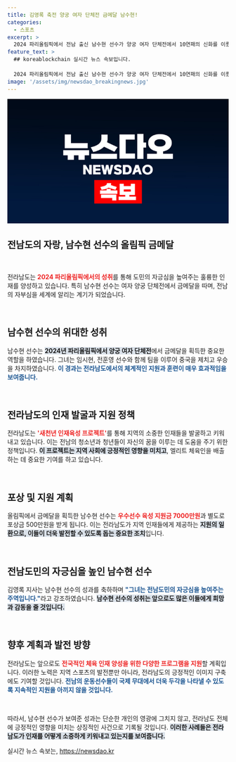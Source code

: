 ```yaml
---
title: 김영록 축전 양궁 여자 단체전 금메달 남수현!
categories:
  - 스포츠
excerpt: >
  2024 파리올림픽에서 전남 출신 남수현 선수가 양궁 여자 단체전에서 10연패의 신화를 이뤘습니다! 전남도는 그를 축하하며 도민의 자긍심을 높인 성과를 기념하고 지원금을 약속했습니다. 클릭해 그 감동을 함께하세요!
feature_text: >
  ## koreablockchain 실시간 뉴스 속보입니다.

  2024 파리올림픽에서 전남 출신 남수현 선수가 양궁 여자 단체전에서 10연패의 신화를 이뤘습니다! 전남도는 그를 축하하며 도민의 자긍심을 높인 성과를 기념하고 지원금을 약속했습니다. 클릭해 그 감동을 함께하세요!
image: '/assets/img/newsdao_breakingnews.jpg'
---
```


<p><img src="/assets/img/newsdao_breakingnews.jpg" alt="koreablockchain 속보" /></p>

<h2 data-ke-size="size26">전남도의 자랑, 남수현 선수의 올림픽 금메달</h2>

<p data-ke-size="size16">&nbsp;</p>

<p>전라남도는 <b><span style="color: #ee2323;">2024 파리올림픽에서의 성취</span></b>를 통해 도민의 자긍심을 높여주는 훌륭한 인재를 양성하고 있습니다. 특히 남수현 선수는 여자 양궁 단체전에서 금메달을 따며, 전남의 자부심을 세계에 알리는 계기가 되었습니다. </p>

<p data-ke-size="size16">&nbsp;</p>

<h2 data-ke-size="size26">남수현 선수의 위대한 성취</h2>

<p>남수현 선수는 <b><span style="background-color: #21538527;">2024년 파리올림픽에서 양궁 여자 단체전</span></b>에서 금메달을 획득한 중요한 역할을 하였습니다. 그녀는 임시현, 전훈영 선수와 함께 팀을 이루어 중국을 제치고 우승을 차지하였습니다. <b><span style="color: #1a5490;">이 경과는 전라남도에서의 체계적인 지원과 훈련이 매우 효과적임을 보여줍니다.</span></b></p>

<p data-ke-size="size16">&nbsp;</p>

<h2 data-ke-size="size26">전라남도의 인재 발굴과 지원 정책</h2>

<p>전라남도는 <b><span style="color: #ee2323;">'새천년 인재육성 프로젝트'</span></b>를 통해 지역의 소중한 인재들을 발굴하고 키워내고 있습니다. 이는 전남의 청소년과 청년들이 자신의 꿈을 이루는 데 도움을 주기 위한 정책입니다. <b><span style="background-color: #21538527;">이 프로젝트는 지역 사회에 긍정적인 영향을 미치고</span></b>, 엘리트 체육인을 배출하는 데 중요한 기여를 하고 있습니다.</p>

<p data-ke-size="size16">&nbsp;</p>

<h2 data-ke-size="size26">포상 및 지원 계획</h2>

<p>올림픽에서 금메달을 획득한 남수현 선수는 <b><span style="color: #ee2323;">우수선수 육성 지원금 7000만원</span></b>과 별도로 포상금 500만원을 받게 됩니다. 이는 전라남도가 지역 인재들에게 제공하는 <b><span style="background-color: #21538527;">지원의 일환으로, 이들이 더욱 발전할 수 있도록 돕는 중요한 조치</span></b>입니다.</p>

<p data-ke-size="size16">&nbsp;</p>

<h2 data-ke-size="size26">전남도민의 자긍심을 높인 남수현 선수</h2>

<p>김영록 지사는 남수현 선수의 성과를 축하하며 <b><span style="color: #1a5490;">"그녀는 전남도민의 자긍심을 높여주는 주역입니다."</span></b>라고 강조하였습니다. <b><span style="background-color: #21538527;">남수현 선수의 성취는 앞으로도 많은 이들에게 희망과 감동을 줄 것입니다.</span></b></p>

<p data-ke-size="size16">&nbsp;</p>

<h2 data-ke-size="size26">향후 계획과 발전 방향</h2>

<p>전라남도는 앞으로도 <b><span style="color: #ee2323;">전국적인 체육 인재 양성을 위한 다양한 프로그램을 지원</span></b>할 계획입니다. 이러한 노력은 지역 스포츠의 발전뿐만 아니라, 전라남도의 긍정적인 이미지 구축에도 기여할 것입니다. <b><span style="color: #1a5490;">전남의 운동선수들이 국제 무대에서 더욱 두각을 나타낼 수 있도록 지속적인 지원을 아끼지 않을 것입니다.</span></b></p>

<p data-ke-size="size16">&nbsp;</p>

<p>따라서, 남수현 선수가 보여준 성과는 단순한 개인의 영광에 그치지 않고, 전라남도 전체에 긍정적인 영향을 미치는 상징적인 사건으로 기록될 것입니다. <b><span style="background-color: #21538527;">이러한 사례들은 전라남도가 인재를 어떻게 소중하게 키워내고 있는지를 보여줍니다.</span></b></p>
실시간 뉴스 속보는, <a href="https://newsdao.kr" rel="dofollow">https://newsdao.kr</a>


